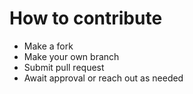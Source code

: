 # How to contribute

- Make a fork
- Make your own branch
- Submit pull request
- Await approval or reach out as needed
